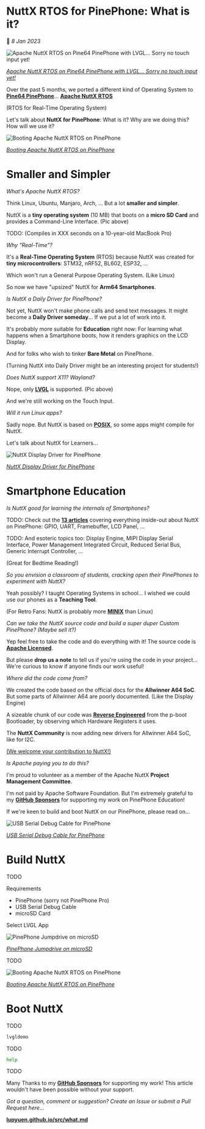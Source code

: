 # NuttX RTOS for PinePhone: What is it?

📝 _8 Jan 2023_

![Apache NuttX RTOS on Pine64 PinePhone with LVGL... Sorry no touch input yet!](https://lupyuen.github.io/images/what-title.jpg)

[_Apache NuttX RTOS on Pine64 PinePhone with LVGL... Sorry no touch input yet!_](https://gist.github.com/lupyuen/474b0546f213c25947105b6a0daa7c5b)

Over the past 5 months, we ported a different kind of Operating System to [__Pine64 PinePhone__](https://wiki.pine64.org/index.php/PinePhone)... [__Apache NuttX RTOS__](https://nuttx.apache.org/docs/latest/)

(RTOS for Real-Time Operating System)

Let's talk about __NuttX for PinePhone__: What is it? Why are we doing this? How will we use it?

![Booting Apache NuttX RTOS on PinePhone](https://lupyuen.github.io/images/fb-run.png)

[_Booting Apache NuttX RTOS on PinePhone_](https://gist.github.com/lupyuen/474b0546f213c25947105b6a0daa7c5b)

# Smaller and Simpler

_What's Apache NuttX RTOS?_

Think Linux, Ubuntu, Manjaro, Arch, ... But a lot __smaller and simpler__.

NuttX is a __tiny operating system__ (10 MB) that boots on a __micro SD Card__ and provides a Command-Line Interface. (Pic above)

TODO: (Compiles in XXX seconds on a 10-year-old MacBook Pro)

_Why "Real-Time"?_

It's a __Real-Time Operating System__ (RTOS) because NuttX was created for __tiny microcontrollers__: STM32, nRF52, BL602, ESP32, ...

Which won't run a General Purpose Operating System. (Like Linux)

So now we have "upsized" NuttX for __Arm64 Smartphones__.

_Is NuttX a Daily Driver for PinePhone?_

Not yet, NuttX won't make phone calls and send text messages. It might become a __Daily Driver someday__... If we put a lot of work into it.

It's probably more suitable for __Education__ right now: For learning what happens when a Smartphone boots, how it renders graphics on the LCD Display.

And for folks who wish to tinker __Bare Metal__ on PinePhone.

(Turning NuttX into Daily Driver might be an interesting project for students!)

_Does NuttX support X11? Wayland?_

Nope, only [__LVGL__](https://lupyuen.github.io/articles/fb#lvgl-graphics-library) is supported. (Pic above)

And we're still working on the Touch Input.

_Will it run Linux apps?_

Sadly nope. But NuttX is based on [__POSIX__](https://nuttx.apache.org/docs/latest/introduction/inviolables.html#strict-posix-compliance), so some apps might compile for NuttX.

Let's talk about NuttX for Learners...

![NuttX Display Driver for PinePhone](https://lupyuen.github.io/images/dsi3-steps.jpg)

[_NuttX Display Driver for PinePhone_](https://lupyuen.github.io/articles/dsi3#complete-display-driver-for-pinephone)

# Smartphone Education

_Is NuttX good for learning the internals of Smartphones?_

TODO: Check out the [__13 articles__](https://github.com/lupyuen/pinephone-nuttx#apache-nuttx-rtos-for-pinephone) covering everything inside-out about NuttX on PinePhone: GPIO, UART, Framebuffer, LCD Panel, ...

TODO: And esoteric topics too: Display Engine, MIPI Display Serial Interface, Power Management Integrated Circuit, Reduced Serial Bus, Generic Interrupt Controller, ...

(Great for Bedtime Reading!)

_So you envision a classroom of students, cracking open their PinePhones to experiment with NuttX?_

Yeah possibly? I taught Operating Systems in school... I wished we could use our phones as a __Teaching Tool__.

(For Retro Fans: NuttX is probably more [__MINIX__](https://www.minix3.org/) than Linux)

_Can we take the NuttX source code and build a super duper Custom PinePhone? (Maybe sell it?)_

Yep feel free to take the code and do everything with it! The source code is [__Apache Licensed__](https://github.com/apache/nuttx/blob/master/LICENSE).

But please __drop us a note__ to tell us if you're using the code in your project...  We're curious to know if anyone finds our work useful!

_Where did the code come from?_

We created the code based on the official docs for the __Allwinner A64 SoC__. But some parts of Allwinner A64 are poorly documented. (Like the Display Engine)

A sizeable chunk of our code was [__Reverse Engineered__](https://lupyuen.github.io/articles/de#appendix-initialising-the-allwinner-a64-display-engine) from the p-boot Bootloader, by observing which Hardware Registers it uses.

The __NuttX Community__ is now adding new drivers for Allwinner A64 SoC, like for I2C.

[(We welcome your contribution to NuttX!)](https://lupyuen.github.io/articles/pr)

_Is Apache paying you to do this?_

I'm proud to volunteer as a member of the Apache NuttX __Project Management Committee__.

I'm not paid by Apache Software Foundation. But I'm extremely grateful to my [__GitHub Sponsors__](https://github.com/sponsors/lupyuen) for supporting my work on PinePhone Education!

If we're keen to build and boot NuttX on our PinePhone, please read on...

![USB Serial Debug Cable for PinePhone](https://lupyuen.github.io/images/arm-uart2.jpg)

[_USB Serial Debug Cable for PinePhone_](https://wiki.pine64.org/index.php/PinePhone#Serial_console)

# Build NuttX

TODO

Requirements

-   PinePhone (sorry not PinePhone Pro)
-   USB Serial Debug Cable
-   microSD Card

Select LVGL App

![PinePhone Jumpdrive on microSD](https://lupyuen.github.io/images/arm-jumpdrive.png)

[_PinePhone Jumpdrive on microSD_](https://github.com/dreemurrs-embedded/Jumpdrive)

TODO

![Booting Apache NuttX RTOS on PinePhone](https://lupyuen.github.io/images/fb-run.png)

[_Booting Apache NuttX RTOS on PinePhone_](https://gist.github.com/lupyuen/474b0546f213c25947105b6a0daa7c5b)

# Boot NuttX

TODO

```bash
lvgldemo
```

TODO

```bash
help
```

TODO

Many Thanks to my [__GitHub Sponsors__](https://github.com/sponsors/lupyuen) for supporting my work! This article wouldn't have been possible without your support.

_Got a question, comment or suggestion? Create an Issue or submit a Pull Request here..._

[__lupyuen.github.io/src/what.md__](https://github.com/lupyuen/lupyuen.github.io/blob/master/src/what.md)
